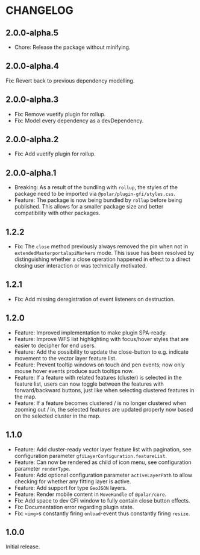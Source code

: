 # CHANGELOG

## 2.0.0-alpha.5

- Chore: Release the package without minifying.

## 2.0.0-alpha.4

Fix: Revert back to previous dependency modelling.

## 2.0.0-alpha.3

- Fix: Remove vuetify plugin for rollup.
- Fix: Model every dependency as a devDependency.

## 2.0.0-alpha.2

- Fix: Add vuetify plugin for rollup.

## 2.0.0-alpha.1

- Breaking: As a result of the bundling with `rollup`, the styles of the package need to be imported via `@polar/plugin-gfi/styles.css`.
- Feature: The package is now being bundled by `rollup` before being published. This allows for a smaller package size and better compatibility with other packages.

## 1.2.2

- Fix: The `close` method previously always removed the pin when not in `extendedMasterportalapiMarkers` mode. This issue has been resolved by distinguishing whether a close operation happened in effect to a direct closing user interaction or was technically motivated.

## 1.2.1

- Fix: Add missing deregistration of event listeners on destruction.

## 1.2.0

- Feature: Improved implementation to make plugin SPA-ready.
- Feature: Improve WFS list highlighting with focus/hover styles that are easier to decipher for end users.
- Feature: Add the possibility to update the close-button to e.g. indicate movement to the vector layer feature list.
- Feature: Prevent tooltip windows on touch and pen events; now only mouse hover events produce such tooltips now.
- Feature: If a feature with related features (cluster) is selected in the feature list, users can now toggle between the features with forward/backward buttons, just like when selecting clustered features in the map.
- Feature: If a feature becomes clustered / is no longer clustered when zooming out / in, the selected features are updated properly now based on the selected cluster in the map.

## 1.1.0

- Feature: Add cluster-ready vector layer feature list with pagination, see configuration parameter `gfiLayerConfiguration.featureList`.
- Feature: Can now be rendered as child of icon menu, see configuration parameter `renderType`.
- Feature: Add optional configuration parameter `activeLayerPath` to allow checking for whether any fitting layer is active.
- Feature: Add support for type `GeoJSON` layers.
- Feature: Render mobile content in `MoveHandle` of `@polar/core`.
- Fix: Add space to dev GFI window to fully contain close button effects.
- Fix: Documentation error regarding plugin state.
- Fix: `<img>`s constantly firing `onload`-event thus constantly firing `resize`.

## 1.0.0

Initial release.
